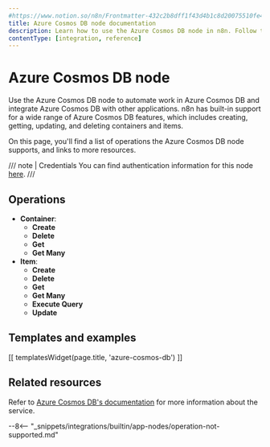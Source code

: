 ```yaml
---
#https://www.notion.so/n8n/Frontmatter-432c2b8dff1f43d4b1c8d20075510fe4
title: Azure Cosmos DB node documentation
description: Learn how to use the Azure Cosmos DB node in n8n. Follow technical documentation to integrate Azure Cosmos DB node into your workflows.
contentType: [integration, reference]
---
```


# Azure Cosmos DB node

Use the Azure Cosmos DB node to automate work in Azure Cosmos DB and integrate Azure Cosmos DB with other applications. n8n has built-in support for a wide range of Azure Cosmos DB features, which includes creating, getting, updating, and deleting containers and items.

On this page, you'll find a list of operations the Azure Cosmos DB node supports, and links to more resources.

///  note  | Credentials
You can find authentication information for this node [here](/integrations/builtin/credentials/azurecosmosdb.md).
///


## Operations

* **Container**:
	* **Create**
	* **Delete**
	* **Get**
	* **Get Many**
* **Item**:
	* **Create**
	* **Delete**
	* **Get**
	* **Get Many**
	* **Execute Query**
	* **Update**

## Templates and examples

<!-- see https://www.notion.so/n8n/Pull-in-templates-for-the-integrations-pages-37c716837b804d30a33b47475f6e3780 -->
[[ templatesWidget(page.title, 'azure-cosmos-db') ]]

## Related resources

Refer to [Azure Cosmos DB's documentation](https://learn.microsoft.com/en-us/rest/api/cosmos-db/) for more information about the service.

--8<-- "_snippets/integrations/builtin/app-nodes/operation-not-supported.md"

